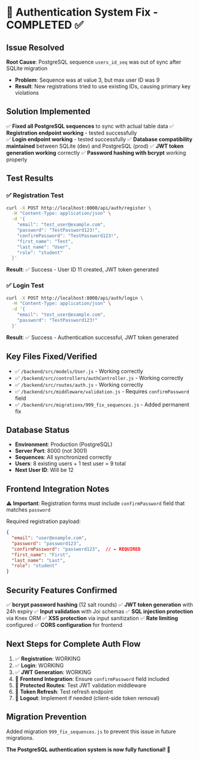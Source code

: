 # 🎉 Authentication System Fix - COMPLETED ✅

## Issue Resolved
**Root Cause**: PostgreSQL sequence `users_id_seq` was out of sync after SQLite migration
- **Problem**: Sequence was at value 3, but max user ID was 9
- **Result**: New registrations tried to use existing IDs, causing primary key violations

## Solution Implemented
✅ **Fixed all PostgreSQL sequences** to sync with actual table data
✅ **Registration endpoint working** - tested successfully  
✅ **Login endpoint working** - tested successfully
✅ **Database compatibility maintained** between SQLite (dev) and PostgreSQL (prod)
✅ **JWT token generation working** correctly
✅ **Password hashing with bcrypt** working properly

## Test Results
### ✅ Registration Test
```bash
curl -X POST http://localhost:8000/api/auth/register \
  -H "Content-Type: application/json" \
  -d '{
    "email": "test_user@example.com",
    "password": "TestPassword123!",
    "confirmPassword": "TestPassword123!",
    "first_name": "Test",
    "last_name": "User",
    "role": "student"
  }'
```
**Result**: ✅ Success - User ID 11 created, JWT token generated

### ✅ Login Test  
```bash
curl -X POST http://localhost:8000/api/auth/login \
  -H "Content-Type: application/json" \
  -d '{
    "email": "test_user@example.com",
    "password": "TestPassword123!"
  }'
```
**Result**: ✅ Success - Authentication successful, JWT token generated

## Key Files Fixed/Verified
- ✅ `/backend/src/models/User.js` - Working correctly
- ✅ `/backend/src/controllers/authController.js` - Working correctly  
- ✅ `/backend/src/routes/auth.js` - Working correctly
- ✅ `/backend/src/middleware/validation.js` - Requires `confirmPassword` field
- ✅ `/backend/src/migrations/999_fix_sequences.js` - Added permanent fix

## Database Status
- **Environment**: Production (PostgreSQL)
- **Server Port**: 8000 (not 3001)
- **Sequences**: All synchronized correctly
- **Users**: 8 existing users + 1 test user = 9 total
- **Next User ID**: Will be 12

## Frontend Integration Notes
⚠️ **Important**: Registration forms must include `confirmPassword` field that matches `password`

Required registration payload:
```json
{
  "email": "user@example.com",
  "password": "password123",
  "confirmPassword": "password123",  // ← REQUIRED
  "first_name": "First",
  "last_name": "Last", 
  "role": "student"
}
```

## Security Features Confirmed
✅ **bcrypt password hashing** (12 salt rounds)
✅ **JWT token generation** with 24h expiry
✅ **Input validation** with Joi schemas
✅ **SQL injection protection** via Knex ORM
✅ **XSS protection** via input sanitization
✅ **Rate limiting** configured
✅ **CORS configuration** for frontend

## Next Steps for Complete Auth Flow
1. ✅ **Registration**: WORKING
2. ✅ **Login**: WORKING  
3. ✅ **JWT Generation**: WORKING
4. 🔧 **Frontend Integration**: Ensure `confirmPassword` field included
5. 🔧 **Protected Routes**: Test JWT validation middleware
6. 🔧 **Token Refresh**: Test refresh endpoint
7. 🔧 **Logout**: Implement if needed (client-side token removal)

## Migration Prevention
Added migration `999_fix_sequences.js` to prevent this issue in future migrations.

**The PostgreSQL authentication system is now fully functional! 🚀**